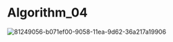 # Algorithm_04
![81249056-b071ef00-9058-11ea-9d62-36a217a19906](https://user-images.githubusercontent.com/91721522/173081025-2e2fe4d8-8100-402e-91fa-c085a52ab4dd.png)
